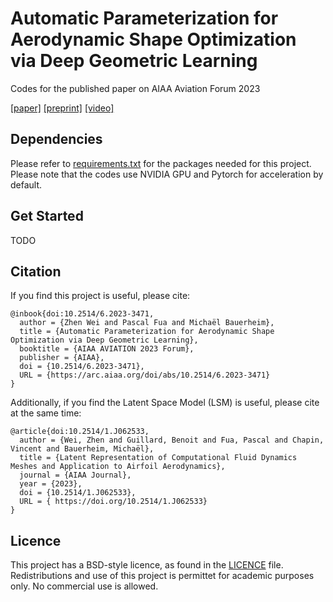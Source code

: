 # Automatic Parameterization for Aerodynamic Shape Optimization via Deep Geometric Learning
Codes for the published paper on AIAA Aviation Forum 2023

[[paper]](https://arc.aiaa.org/doi/10.2514/6.2023-3471) 
[[preprint]](https://infoscience.epfl.ch/record/302199?ln=en) 
[[video]](https://doi.org/10.2514/6.2023-3471.vid)

## Dependencies
Please refer to [requirements.txt]() for the packages needed for this project. Please note that 
the codes use NVIDIA GPU and Pytorch for acceleration by default.

## Get Started
TODO

## Citation
If you find this project is useful, please cite:
```
@inbook{doi:10.2514/6.2023-3471,
  author = {Zhen Wei and Pascal Fua and Michaël Bauerheim},
  title = {Automatic Parameterization for Aerodynamic Shape Optimization via Deep Geometric Learning},
  booktitle = {AIAA AVIATION 2023 Forum},
  publisher = {AIAA},
  doi = {10.2514/6.2023-3471},
  URL = {https://arc.aiaa.org/doi/abs/10.2514/6.2023-3471}
}
```

Additionally, if you find the Latent Space Model (LSM) is useful, please cite at the same time:
```
@article{doi:10.2514/1.J062533,
  author = {Wei, Zhen and Guillard, Benoit and Fua, Pascal and Chapin, Vincent and Bauerheim, Michaël},
  title = {Latent Representation of Computational Fluid Dynamics Meshes and Application to Airfoil Aerodynamics},
  journal = {AIAA Journal},
  year = {2023},
  doi = {10.2514/1.J062533},
  URL = { https://doi.org/10.2514/1.J062533}
}
```

## Licence
This project has a BSD-style licence, as found in the [LICENCE](https://github.com/kfxw/CFD_Mesh_Parameterization/blob/main/LICENSE) file.
Redistributions and use of this project is permittet for academic purposes only. No commercial use is allowed.
